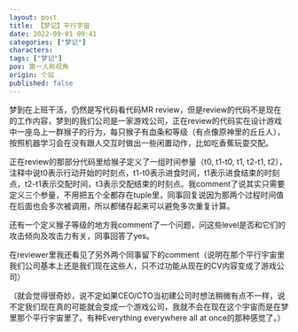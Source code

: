 ```yaml
---
layout: post
title: 【梦记】平行宇宙
date: 2022-09-01 09:41
categories: ["梦记"]
characters: 
tags: ["梦记"]
pov: 第一人称视角
origin: 个站
published: false
---
```


梦到在上班干活，仍然是写代码看代码MR review，但是review的代码不是现在的工作内容，梦到的我们公司是一家游戏公司，正在review的代码实在设计游戏中一座岛上一群猴子的行为，每只猴子有血条和等级（有点像原神里的丘丘人），按照机器学习会在没有跟人交互时做出一些闲置动作，比如吃香蕉玩耍交配。

正在review的那部分代码里给猴子定义了一组时间参量（t0, t1-t0, t1, t2-t1, t2），注释中说t0表示行动开始的时刻点，t1-t0表示进食时间，t1表示进食结束的时刻点，t2-t1表示交配时间，t3表示交配结束的时刻点。我comment了说其实只需要定义三个参量，不用把五个全都存在tuple里，同事回复说因为那两个过程时间值在后面也会多次被调用，所以都储存起来可以避免多次重复计算。

还有一个定义猴子等级的地方我comment了一个问题，问这些level是否和它们的攻击倾向及攻击力有关，同事回答了yes。

在reviewer里我还看见了另外两个同事留下的comment（说明在那个平行宇宙里我们公司基本上还是我们现在这些人，只不过功能从现在的CV内容变成了游戏公司）

（就会觉得很奇妙，说不定如果CEO/CTO当初建公司时想法稍微有点不一样，说不定我们现在真的可能就会变成一个游戏公司，我就不会在现在这个宇宙而是在梦里那个平行宇宙里了。有种Everything everywhere all at once的那种感觉了。）
